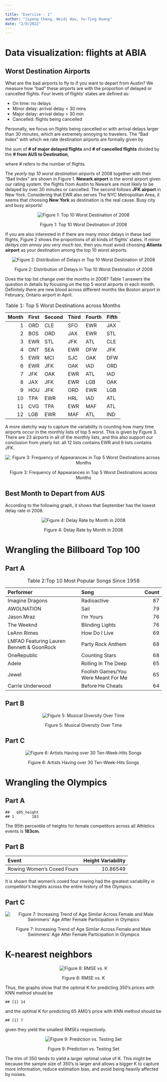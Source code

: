 ```yaml
---
​---
title: "Exercise - 1"
author: "Jipeng Cheng, Weidi Hou, Yu-Ting Huang"
date: "2/8/2022"
​---
---
```


# Data visualization: flights at ABIA

## Worst Destination Airports

What are the bad airports to fly to if you want to depart from Austin?
We measure how “bad” these airports are with the proportion of delayed
or cancelled flights. Four levels of flights’ states are defined as:

-   On time: no delays
-   Minor delay: arrival delay \< 30 mins
-   Major delay: arrival delay > 30 min
-   Cancelled: flights being cancelled

Personally, we focus on flights being cancelled or with arrival delays
larger than 30 minutes, which are extremely annoying to travelers. The
“Bad Index” with which we rate destination airports are formally given
by

the sum of **\# of major delayed flights** and **\# of cancelled
flights** divided by the **\# from AUS to Destination**,

where \# refers to the number of flights.

The *yearly top 10 worst destination airports* of 2008 together with
their “Bad Index” are shown in Figure 1. **Newark airport** is the worst
airport given our rating system: the flights from Austin to Newark are
most likely to be delayed by over 30 minutes or cancelled. The second
follows **JFK airport** in New York. Considering that EWR also serves
The NYC Metropolitan Area, it seems that choosing **New York** as
destination is the real cause. Busy city and busy airports!

<div class="figure" style="text-align: center">

<img src="Exercise_1_files/figure-markdown_github/fig1-1.png" alt="Figure 1: Top 10 Worst Destination of 2008"  />
<p class="caption">
Figure 1: Top 10 Worst Destination of 2008
</p>

</div>

If you are also interested in if there are many minor delays in these
bad flights, Figure 2 shows the proportions of all kinds of flights’
states. If *minor delays can annoy you very much too*, then you must
avoid choosing **Atlanta airport** as your destination among the top 10
worst airports.

<div class="figure" style="text-align: center">

<img src="Exercise_1_files/figure-markdown_github/fig2-1.png" alt="Figure 2: Distribution of Delays in Top 10 Worst Destination of 2008"  />
<p class="caption">
Figure 2: Distribution of Delays in Top 10 Worst Destination of 2008
</p>

</div>

Does the top list change over the months in 2008? Table 1 answers the
question in details by focusing on the top 5 worst airports in each
month. Definitely there are new blood across different months like
Boston airport in February, Ontario airport in April.

<table class="table" style="margin-left: auto; margin-right: auto;">
<caption>
Table 1: Top 5 Worst Destinations across Months
</caption>
<thead>
<tr>
<th style="text-align:right;">
Month
</th>
<th style="text-align:left;">
First
</th>
<th style="text-align:left;">
Second
</th>
<th style="text-align:left;">
Third
</th>
<th style="text-align:left;">
Fourth
</th>
<th style="text-align:left;">
Fifth
</th>
</tr>
</thead>
<tbody>
<tr>
<td style="text-align:right;">
1
</td>
<td style="text-align:left;">
ORD
</td>
<td style="text-align:left;">
CLE
</td>
<td style="text-align:left;">
SFO
</td>
<td style="text-align:left;">
EWR
</td>
<td style="text-align:left;">
JAX
</td>
</tr>
<tr>
<td style="text-align:right;">
2
</td>
<td style="text-align:left;">
BOS
</td>
<td style="text-align:left;">
ORD
</td>
<td style="text-align:left;">
JAX
</td>
<td style="text-align:left;">
EWR
</td>
<td style="text-align:left;">
STL
</td>
</tr>
<tr>
<td style="text-align:right;">
3
</td>
<td style="text-align:left;">
EWR
</td>
<td style="text-align:left;">
STL
</td>
<td style="text-align:left;">
JFK
</td>
<td style="text-align:left;">
ATL
</td>
<td style="text-align:left;">
CLE
</td>
</tr>
<tr>
<td style="text-align:right;">
4
</td>
<td style="text-align:left;">
ONT
</td>
<td style="text-align:left;">
SEA
</td>
<td style="text-align:left;">
EWR
</td>
<td style="text-align:left;">
DFW
</td>
<td style="text-align:left;">
JFK
</td>
</tr>
<tr>
<td style="text-align:right;">
5
</td>
<td style="text-align:left;">
EWR
</td>
<td style="text-align:left;">
MCI
</td>
<td style="text-align:left;">
SJC
</td>
<td style="text-align:left;">
OAK
</td>
<td style="text-align:left;">
DFW
</td>
</tr>
<tr>
<td style="text-align:right;">
6
</td>
<td style="text-align:left;">
EWR
</td>
<td style="text-align:left;">
JFK
</td>
<td style="text-align:left;">
OAK
</td>
<td style="text-align:left;">
IAD
</td>
<td style="text-align:left;">
ORD
</td>
</tr>
<tr>
<td style="text-align:right;">
7
</td>
<td style="text-align:left;">
JFK
</td>
<td style="text-align:left;">
OAK
</td>
<td style="text-align:left;">
EWR
</td>
<td style="text-align:left;">
ATL
</td>
<td style="text-align:left;">
IAD
</td>
</tr>
<tr>
<td style="text-align:right;">
8
</td>
<td style="text-align:left;">
JAX
</td>
<td style="text-align:left;">
JFK
</td>
<td style="text-align:left;">
EWR
</td>
<td style="text-align:left;">
LGB
</td>
<td style="text-align:left;">
OAK
</td>
</tr>
<tr>
<td style="text-align:right;">
9
</td>
<td style="text-align:left;">
HOU
</td>
<td style="text-align:left;">
JFK
</td>
<td style="text-align:left;">
ORD
</td>
<td style="text-align:left;">
EWR
</td>
<td style="text-align:left;">
LGB
</td>
</tr>
<tr>
<td style="text-align:right;">
10
</td>
<td style="text-align:left;">
TPA
</td>
<td style="text-align:left;">
EWR
</td>
<td style="text-align:left;">
HRL
</td>
<td style="text-align:left;">
IAD
</td>
<td style="text-align:left;">
ATL
</td>
</tr>
<tr>
<td style="text-align:right;">
11
</td>
<td style="text-align:left;">
CVG
</td>
<td style="text-align:left;">
TPA
</td>
<td style="text-align:left;">
EWR
</td>
<td style="text-align:left;">
MAF
</td>
<td style="text-align:left;">
ATL
</td>
</tr>
<tr>
<td style="text-align:right;">
12
</td>
<td style="text-align:left;">
LGB
</td>
<td style="text-align:left;">
EWR
</td>
<td style="text-align:left;">
MAF
</td>
<td style="text-align:left;">
ATL
</td>
<td style="text-align:left;">
IND
</td>
</tr>
</tbody>
</table>

A more sketchy way to capture the variability is counting how many time
airports occur in the monthly lists of top 5 worst. This is given by
Figure 3. There are 23 airports in all of the monthly lists, and this
also support our conclusion from yearly list: all 12 lists contains EWR
and 6 lists contains JFK.

<div class="figure" style="text-align: center">

<img src="Exercise_1_files/figure-markdown_github/fig3-1.png" alt="Figure 3: Frequency of Appearances in Top 5 Worst Destinations across Months"  />
<p class="caption">
Figure 3: Frequency of Appearances in Top 5 Worst Destinations across
Months
</p>

</div>

## Best Month to Depart from AUS

According to the following graph, it shows that September has the lowest
delay rate in 2008.

<div class="figure" style="text-align: center">

<img src="Exercise_1_files/figure-markdown_github/unnamed-chunk-1-1.png" alt="Figure 4: Delay Rate by Month in 2008"  />
<p class="caption">
Figure 4: Delay Rate by Month in 2008
</p>

</div>

# Wrangling the Billboard Top 100

## Part A

<table class="table" style="margin-left: auto; margin-right: auto;">
<caption>
Table 2:Top 10 Most Popular Songs Since 1958
</caption>
<thead>
<tr>
<th style="text-align:left;">
Performer
</th>
<th style="text-align:left;">
Song
</th>
<th style="text-align:right;">
Count
</th>
</tr>
</thead>
<tbody>
<tr>
<td style="text-align:left;">
Imagine Dragons
</td>
<td style="text-align:left;">
Radioactive
</td>
<td style="text-align:right;">
87
</td>
</tr>
<tr>
<td style="text-align:left;">
AWOLNATION
</td>
<td style="text-align:left;">
Sail
</td>
<td style="text-align:right;">
79
</td>
</tr>
<tr>
<td style="text-align:left;">
Jason Mraz
</td>
<td style="text-align:left;">
I’m Yours
</td>
<td style="text-align:right;">
76
</td>
</tr>
<tr>
<td style="text-align:left;">
The Weeknd
</td>
<td style="text-align:left;">
Blinding Lights
</td>
<td style="text-align:right;">
76
</td>
</tr>
<tr>
<td style="text-align:left;">
LeAnn Rimes
</td>
<td style="text-align:left;">
How Do I Live
</td>
<td style="text-align:right;">
69
</td>
</tr>
<tr>
<td style="text-align:left;">
LMFAO Featuring Lauren Bennett & GoonRock
</td>
<td style="text-align:left;">
Party Rock Anthem
</td>
<td style="text-align:right;">
68
</td>
</tr>
<tr>
<td style="text-align:left;">
OneRepublic
</td>
<td style="text-align:left;">
Counting Stars
</td>
<td style="text-align:right;">
68
</td>
</tr>
<tr>
<td style="text-align:left;">
Adele
</td>
<td style="text-align:left;">
Rolling In The Deep
</td>
<td style="text-align:right;">
65
</td>
</tr>
<tr>
<td style="text-align:left;">
Jewel
</td>
<td style="text-align:left;">
Foolish Games/You Were Meant For Me
</td>
<td style="text-align:right;">
65
</td>
</tr>
<tr>
<td style="text-align:left;">
Carrie Underwood
</td>
<td style="text-align:left;">
Before He Cheats
</td>
<td style="text-align:right;">
64
</td>
</tr>
</tbody>
</table>

## Part B

<div class="figure" style="text-align: center">

<img src="Exercise_1_files/figure-markdown_github/fig4-1.png" alt="Figure 5: Musical Diversity Over Time"  />
<p class="caption">
Figure 5: Musical Diversity Over Time
</p>

</div>

## Part C

<div class="figure" style="text-align: center">

<img src="Exercise_1_files/figure-markdown_github/fig5-1.png" alt="Figure 6: Artists Having over 30 Ten-Week-Hits Songs"  />
<p class="caption">
Figure 6: Artists Having over 30 Ten-Week-Hits Songs
</p>

</div>

# Wrangling the Olympics

## Part A

    ##   q95_height
    ## 1        183

The 95th percentile of heights for female competitors across all
Athletics events is **183cm**.

## Part B

<table class="table" style="width: auto !important; margin-left: auto; margin-right: auto;">
<thead>
<tr>
<th style="text-align:left;">
Event
</th>
<th style="text-align:right;">
Height Variability
</th>
</tr>
</thead>
<tbody>
<tr>
<td style="text-align:left;">
Rowing Women’s Coxed Fours
</td>
<td style="text-align:right;">
10.86549
</td>
</tr>
</tbody>
</table>

It is shown that women’s coxed four rowing had the greatest variability
in competitor’s heights across the entire history of the Olympics.

## Part C

<div class="figure" style="text-align: center">

<img src="Exercise_1_files/figure-markdown_github/unnamed-chunk-4-1.png" alt="Figure 7: Increasing Trend of Age Similar Across Female and Male Swimmers' Age After Female Participation in Olympics"  />
<p class="caption">
Figure 7: Increasing Trend of Age Similar Across Female and Male
Swimmers’ Age After Female Participation in Olympics
</p>

</div>

# K-nearest neighbors

<div class="figure" style="text-align: center">

<img src="Exercise_1_files/figure-markdown_github/fig6-1.png" alt="Figure 8: RMSE vs. K"  />
<p class="caption">
Figure 8: RMSE vs. K
</p>

</div>

Thus, the graphs show that the optimal K for predicting 350’s prices
with KNN method should be

    ## [1] 14

and the optimal K for predicting 65 AMG’s price with KNN method should
be

    ## [1] 7

given they yield the smallest RMSEs respectively.

<div class="figure" style="text-align: center">

<img src="Exercise_1_files/figure-markdown_github/fig7-1.png" alt="Figure 9: Prediction vs. Testing Set"  />
<p class="caption">
Figure 9: Prediction vs. Testing Set
</p>

</div>

The trim of 350 tends to yield a larger optimal value of K. This might
be because the sample size of 350’s is larger and allows a bigger K to
capture more information, reduce estimation bias, and avoid being
heavily affected by noises.
